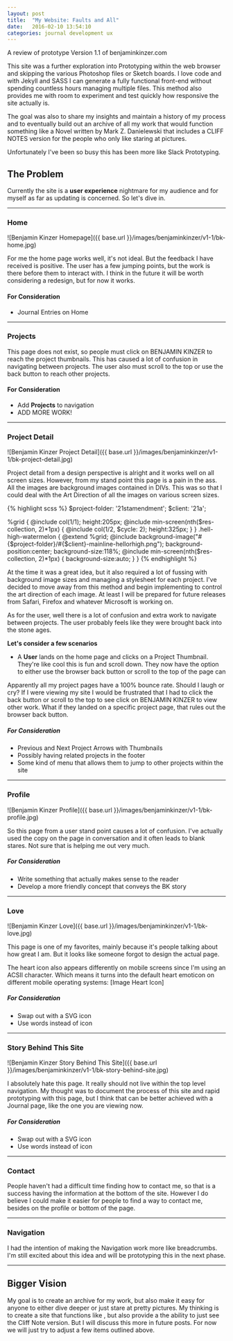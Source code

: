 ```yaml
---
layout: post
title:  "My Website: Faults and All"
date:   2016-02-10 13:54:10
categories: journal development ux
---
```

A review of prototype Version 1.1 of benjaminkinzer.com

This site was a further exploration into Prototyping within the web browser and skipping the various Photoshop files or Sketch boards. I love code and with Jekyll and SASS I can generate a fully functional front-end without spending countless hours managing multiple files. This method also provides me with room to experiment and test quickly how responsive the site actually is.

The goal was also to share my insights and maintain a history of my process and to eventually build out an archive of all my work that would function something like a Novel written by Mark Z. Danielewski that includes a CLIFF NOTES version for the people who only like staring at pictures.

Unfortunately I've been so busy this has been more like Slack Prototyping.

## The Problem
Currently the site is a **user experience** nightmare for my audience and for myself as far as updating is concerned. So let's dive in.

- - -

### Home

![Benjamin Kinzer Homepage]({{ base.url }}/images/benjaminkinzer/v1-1/bk-home.jpg)

For me the home page works well, it's not ideal. But the feedback I have received is positive. The user has a few jumping points, but the work is there before them to interact with. I think in the future it will be worth considering a redesign, but for now it works.

#### For Consideration
- Journal Entries on Home

- - -

### Projects

This page does not exist, so people must click on BENJAMIN KINZER to reach the project thumbnails. This has caused a lot of confusion in navigating between projects. The user also must scroll to the top or use the back button to reach other projects.

#### For Consideration
- Add **Projects** to navigation
- ADD MORE WORK!

- - -

### Project Detail

![Benjamin Kinzer Project Detail]({{ base.url }}/images/benjaminkinzer/v1-1/bk-project-detail.jpg)

Project detail from a design perspective is alright and it works well on all screen sizes. However, from my stand point this page is a pain in the ass. All the images are background images contained in DIVs. This was so that I could deal with the Art Direction of all the images on various screen sizes.

{% highlight scss %}
$project-folder:  '21stamendment';
$client:          '21a';

%grid {
  @include col(1/1);
  height:205px;
  @include min-screen(nth($res-collection, 2)*1px) {
    @include col(1/2, $cycle: 2);
    height:325px;
  }
}
.hell-high-watermelon {
  @extend %grid;
  @include background-image("#{$project-folder}/#{$client}-mainline-hellorhigh.png");
  background-position:center;
  background-size:118%;
  @include min-screen(nth($res-collection, 2)*1px) {
    background-size:auto;
  }
}
{% endhighlight %}


At the time it was a great idea, but it also required a lot of fussing with background image sizes and managing a stylesheet for each project. I've decided to move away from this method and begin implementing <picture> to control the art direction of each image. At least I will be prepared for future releases from Safari, Firefox and whatever Microsoft is working on.

As for the user, well there is a lot of confusion and extra work to navigate between projects. The user probably feels like they were brought back into the stone ages.

**Let's consider a few scenarios**

- A **User** lands on the home page and clicks on a Project Thumbnail. They're like cool this is fun and scroll down. They now have the option to either use the browser back button or scroll to the top of the page can

Apparently all my project pages have a 100% bounce rate. Should I laugh or cry? If I were viewing my site I would be frustrated that I had to click the back button or scroll to the top to see click on BENJAMIN KINZER to view other work. What if they landed on a specific project page, that rules out the browser back button.

##### For Consideration
- Previous and Next Project Arrows with Thumbnails
- Possibly having related projects in the footer
- Some kind of menu that allows them to jump to other projects within the site

- - -

### Profile

![Benjamin Kinzer Profile]({{ base.url }}/images/benjaminkinzer/v1-1/bk-profile.jpg)

So this page from a user stand point causes a lot of confusion. I've actually used the copy on the page in conversation and it often leads to blank stares. Not sure that is helping me out very much.

##### For Consideration
- Write something that actually makes sense to the reader
- Develop a more friendly concept that conveys the BK story

- - -

### Love

![Benjamin Kinzer Love]({{ base.url }}/images/benjaminkinzer/v1-1/bk-love.jpg)

This page is one of my favorites, mainly because it's people talking about how great I am. But it looks like someone forgot to design the actual page.

The heart icon also appears differently on mobile screens since I'm using an ACSII character. Which means it turns into the default heart emoticon on different mobile operating systems:
[Image Heart Icon]

##### For Consideration
- Swap out with a SVG icon
- Use words instead of icon

- - -

### Story Behind This Site

![Benjamin Kinzer Story Behind This Site]({{ base.url }}/images/benjaminkinzer/v1-1/bk-story-behind-site.jpg)

I absolutely hate this page. It really should not live within the top level navigation. My thought was to document the process of this site and rapid prototyping with this page, but I think that can be better achieved with a Journal page, like the one you are viewing now.

##### For Consideration
- Swap out with a SVG icon
- Use words instead of icon

- - -

### Contact
People haven't had a difficult time finding how to contact me, so that is a success having the information at the bottom of the site. However I do believe I could make it easier for people to find a way to contact me, besides on the profile or bottom of the page.

- - -

### Navigation
I had the intention of making the Navigation work more like breadcrumbs. I'm still excited about this idea and will be prototyping this in the next phase.

- - -

## Bigger Vision
My goal is to create an archive for my work, but also make it easy for anyone to either dive deeper or just stare at pretty pictures. My thinking is to create a site that functions like , but also provide a the ability to just see the Cliff Note version. But I will discuss this more in future posts. For now we will just try to adjust a few items outlined above.
